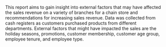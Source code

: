 This report aims to gain insight into external factors that may have affected the sales revenue on a variety of branches for a chain store and recommendations
for increasing sales revenue. Data was collected from cash registers as customers purchased products from different departments. External factors that might
have impacted the sales are the holiday seasons, promotions, customer membership, customer age group, employee tenure, and employee type.

